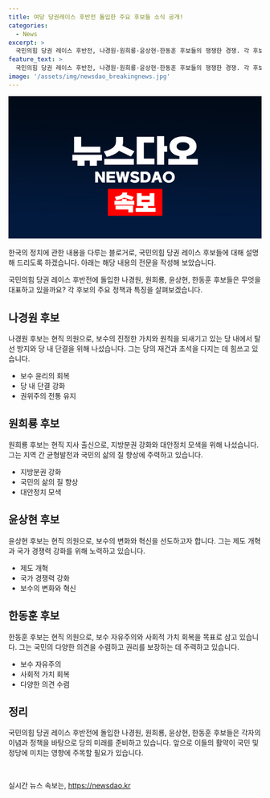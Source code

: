 ```yaml
---
title: 여당 당권레이스 후반전 돌입한 주요 후보들 소식 공개!
categories:
  - News
excerpt: >
  국민의힘 당권 레이스 후반전, 나경원·원희룡·윤상현·한동훈 후보들의 쟁쟁한 경쟁. 각 후보의 새로운 전략과 열정이 눈부시다. 긴장감 가득한 2024년 7월 14일, 당 대표 후보로서의 자질을 경쟁하는 모습이 화제다. 레이스의 결과에 대한 기대와 관심이 커지고 있다. 클릭해서 더 알아보자!
feature_text: >
  국민의힘 당권 레이스 후반전, 나경원·원희룡·윤상현·한동훈 후보들의 쟁쟁한 경쟁. 각 후보의 새로운 전략과 열정이 눈부시다. 긴장감 가득한 2024년 7월 14일, 당 대표 후보로서의 자질을 경쟁하는 모습이 화제다. 레이스의 결과에 대한 기대와 관심이 커지고 있다. 클릭해서 더 알아보자!
image: '/assets/img/newsdao_breakingnews.jpg'
---
```


<p><img src="/assets/img/newsdao_breakingnews.jpg" alt="ontimetimes 속보" /></p>

<p>한국의 정치에 관한 내용을 다루는 블로거로, 국민의힘 당권 레이스 후보들에 대해 설명해 드리도록 하겠습니다. 아래는 해당 내용의 전문을 작성해 보았습니다.</p>

<p data-ke-size="size16">국민의힘 당권 레이스 후반전에 돌입한 나경원, 원희룡, 윤상현, 한동훈 후보들은 무엇을 대표하고 있을까요? 각 후보의 주요 정책과 특징을 살펴보겠습니다.</p>

<h2 data-ke-size="size26">나경원 후보</h2>

<p data-ke-size="size16">나경원 후보는 현직 의원으로, 보수의 진정한 가치와 원칙을 되새기고 있는 당 내에서 탈선 방지와 당 내 단결을 위해 나섰습니다. 그는 당의 재건과 초석을 다지는 데 힘쓰고 있습니다.</p>

<ul>
<li>보수 윤리의 회복</li>
<li>당 내 단결 강화</li>
<li>권위주의 전통 유지</li>
</ul>

<h2 data-ke-size="size26">원희룡 후보</h2>

<p data-ke-size="size16">원희룡 후보는 현직 지사 출신으로, 지방분권 강화와 대안정치 모색을 위해 나섰습니다. 그는 지역 간 균형발전과 국민의 삶의 질 향상에 주력하고 있습니다.</p>

<ul>
<li>지방분권 강화</li>
<li>국민의 삶의 질 향상</li>
<li>대안정치 모색</li>
</ul>

<h2 data-ke-size="size26">윤상현 후보</h2>

<p data-ke-size="size16">윤상현 후보는 현직 의원으로, 보수의 변화와 혁신을 선도하고자 합니다. 그는 제도 개혁과 국가 경쟁력 강화를 위해 노력하고 있습니다.</p>

<ul>
<li>제도 개혁</li>
<li>국가 경쟁력 강화</li>
<li>보수의 변화와 혁신</li>
</ul>

<h2 data-ke-size="size26">한동훈 후보</h2>

<p data-ke-size="size16">한동훈 후보는 현직 의원으로, 보수 자유주의와 사회적 가치 회복을 목표로 삼고 있습니다. 그는 국민의 다양한 의견을 수렴하고 권리를 보장하는 데 주력하고 있습니다.</p>

<ul>
<li>보수 자유주의</li>
<li>사회적 가치 회복</li>
<li>다양한 의견 수렴</li>
</ul>

<h2 data-ke-size="size26">정리</h2>

<p data-ke-size="size16">국민의힘 당권 레이스 후반전에 돌입한 나경원, 원희룡, 윤상현, 한동훈 후보들은 각자의 이념과 정책을 바탕으로 당의 미래를 준비하고 있습니다. 앞으로 이들의 활약이 국민 및 정당에 미치는 영향에 주목할 필요가 있습니다.</p>

<p data-ke-size="size16">&nbsp;</p>
실시간 뉴스 속보는, <a href="https://newsdao.kr" rel="dofollow">https://newsdao.kr</a>


